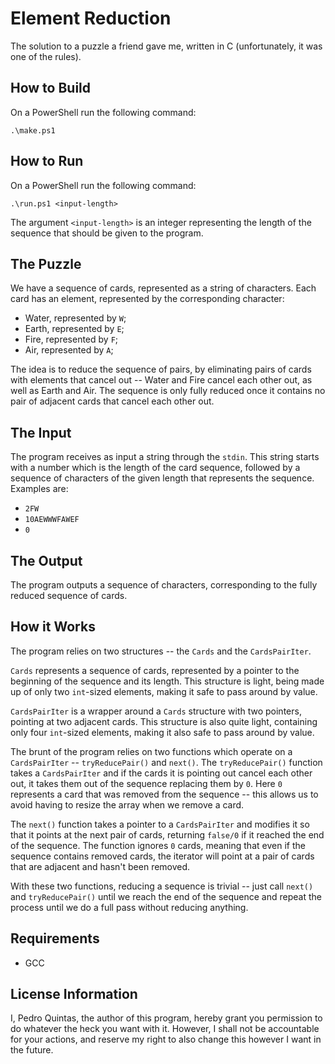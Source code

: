 # Element Reduction

The solution to a puzzle a friend gave me, written in C (unfortunately, it was one of the rules).

## How to Build

On a PowerShell run the following command:

```
.\make.ps1
```

## How to Run

On a PowerShell run the following command:
```
.\run.ps1 <input-length>
```

The argument `<input-length>` is an integer representing the length of the sequence that should be given to the program.

## The Puzzle

We have a sequence of cards, represented as a string of characters.
Each card has an element, represented by the corresponding character:

- Water, represented by `W`;
- Earth, represented by `E`;
- Fire, represented by `F`;
- Air, represented by `A`;

The idea is to reduce the sequence of pairs, by eliminating pairs of cards with elements that cancel out -- Water and Fire cancel each other out, as well as Earth and Air.
The sequence is only fully reduced once it contains no pair of adjacent cards that cancel each other out.

## The Input

The program receives as input a string through the `stdin`. This string starts with a number which is the length of the card sequence, followed by a sequence of characters of the given length that represents the sequence.
Examples are:

- `2FW`
- `10AEWWWFAWEF`
- `0`

## The Output

The program outputs a sequence of characters, corresponding to the fully reduced sequence of cards.

## How it Works

The program relies on two structures -- the `Cards` and the `CardsPairIter`.

`Cards` represents a sequence of cards, represented by a pointer to the beginning of the sequence and its length.
This structure is light, being made up of only two `int`-sized elements, making it safe to pass around by value.

`CardsPairIter` is a wrapper around a `Cards` structure with two pointers, pointing at two adjacent cards.
This structure is also quite light, containing only four `int`-sized elements, making it also safe to pass around by value.

The brunt of the program relies on two functions which operate on a `CardsPairIter` -- `tryReducePair()` and `next()`.
The `tryReducePair()` function takes a `CardsPairIter` and if the cards it is pointing out cancel each other out, it takes them out of the sequence replacing them by `0`.
Here `0` represents a card that was removed from the sequence -- this allows us to avoid having to resize the array when we remove a card.

The `next()` function takes a pointer to a `CardsPairIter` and modifies it so that it points at the next pair of cards, returning `false/0` if it reached the end of the sequence.
The function ignores `0` cards, meaning that even if the sequence contains removed cards, the iterator will point at a pair of cards that are adjacent and hasn't been removed.

With these two functions, reducing a sequence is trivial -- just call `next()` and `tryReducePair()` until we reach the end of the sequence and repeat the process until we do a full pass without reducing anything.

## Requirements

- GCC

## License Information

I, Pedro Quintas, the author of this program, hereby grant you permission to do whatever the heck you want with it. However, I shall not be accountable for your actions, and reserve my right to also change this however I want in the future.
